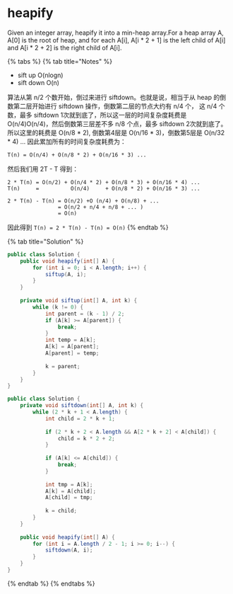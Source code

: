 # heapify

Given an integer array, heapify it into a min-heap array.For a heap array A, A\[0\] is the root of heap, and for each A\[i\], A\[i \* 2 + 1\] is the left child of A\[i\] and A\[i \* 2 + 2\] is the right child of A\[i\].

{% tabs %}
{% tab title="Notes" %}
* sift up O\(nlogn\)
* sift down O\(n\)

算法从第 n/2 个数开始，倒过来进行 siftdown。也就是说，相当于从 heap 的倒数第二层开始进行 siftdown 操作，倒数第二层的节点大约有 n/4 个， 这 n/4 个数，最多 siftdown 1次就到底了，所以这一层的时间复杂度耗费是 O\(n/4\)O\(n/4\)，然后倒数第三层差不多 n/8 个点，最多 siftdown 2次就到底了。所以这里的耗费是 O\(n/8 \* 2\), 倒数第4层是 O\(n/16 \* 3\)，倒数第5层是 O\(n/32 \* 4\) ... 因此累加所有的时间复杂度耗费为：

```text
T(n) = O(n/4) + O(n/8 * 2) + O(n/16 * 3) ...
```

然后我们用 2T - T 得到：

```text
2 * T(n) = O(n/2) + O(n/4 * 2) + O(n/8 * 3) + O(n/16 * 4) ... 
T(n)     =          O(n/4)     + O(n/8 * 2) + O(n/16 * 3) ...

2 * T(n) - T(n) = O(n/2) +O (n/4) + O(n/8) + ...
                = O(n/2 + n/4 + n/8 + ... )
                = O(n)
```

因此得到 `T(n) = 2 * T(n) - T(n) = O(n)`
{% endtab %}

{% tab title="Solution" %}
```java
public class Solution {
    public void heapify(int[] A) {
        for (int i = 0; i < A.length; i++) {
            siftup(A, i);
        }
    }
    
    private void siftup(int[] A, int k) {
        while (k != 0) {
            int parent = (k - 1) / 2;
            if (A[k] >= A[parent]) {
                break;
            }
            int temp = A[k];
            A[k] = A[parent];
            A[parent] = temp;
            
            k = parent;
        }
    }
}

public class Solution {
    private void siftdown(int[] A, int k) {
        while (2 * k + 1 < A.length) {
            int child = 2 * k + 1;
            
            if (2 * k + 2 < A.length && A[2 * k + 2] < A[child]) {
                child = k * 2 + 2;
            }
            
            if (A[k] <= A[child]) {
                break;
            }
            
            int tmp = A[k];
            A[k] = A[child];
            A[child] = tmp;
            
            k = child;
        }
    }
    
    public void heapify(int[] A) {
        for (int i = A.length / 2 - 1; i >= 0; i--) {
            siftdown(A, i);
        }
    }
}
```
{% endtab %}
{% endtabs %}



